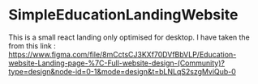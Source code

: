 # SimpleEducationLandingWebsite
This is a small react landing only optimised for desktop. I have taken the from this link : https://www.figma.com/file/8mCctsCJ3KXf70DVfBbVLP/Education-website-Landing-page-%7C-Full-website-design-(Community)?type=design&node-id=0-1&mode=design&t=bLNLqS2szgMviQub-0
